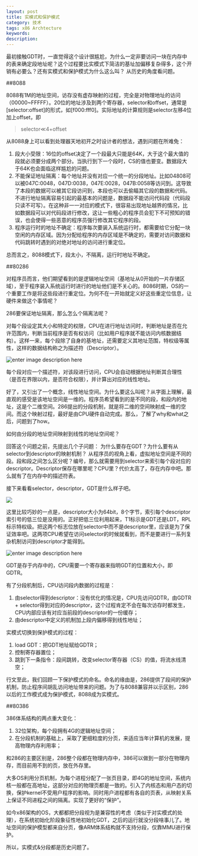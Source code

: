 ```yaml
---
layout: post
title: 实模式和保护模式
category: 技术
tags: x86 Archtecture
keywords:
description:
---
```


最初接触GDT时，一直觉得这个设计很尴尬，为什么一定非要访问一块在内存中的表来确定段地址呢？这个过程要比实模式下简洁的基址加偏移复杂得多，这个开销有必要么？还有实模式和保护模式为什么这么叫？
从历史的角度看问题。

##8088

8088有1M的地址空间，访存没有虚存映射的过程，完全是对物理地址的访问（00000~FFFFF）。20位的地址涉及到两个寄存器，selector和offset，通常是[selector:offset]的形式，如[f000:fff0]。实际地址的计算规则是selector左移4位加上offset，即

> selector≪4+offset

从8088身上可以看到处理器天地初开之时设计者的想法，遇到问题在所难免：

1. 段大小受限：16位的offset决定了一个段最大只能是64K，大于这个最大值的段就必须要分成两个部分。当执行到下一个段时，CS的值也要变。数据段大于64K也会面临这样尴尬的问题。
2. 不能保证地址隔离：每个地址并没有对应一个统一的分段地址。比如04808可以被047C:0048，047D:0038，047E:0028，047B:0058等访问到。这导致了本段的数据可以被其它段访问到，本段也可以去偷瞄其它段的数据和代码。不进行地址隔离容易引起的最基本的问题是，数据段不能访问代码段（代码段只读不可写）。在这种非一一对应的模式下，很容易出现地址越界的情况，比如数据段可以对代码段进行修改，这让一些粗心的程序员会犯下不可预知的错误，也会使得一些恶意的程序员强行修改其它程序的段。
3. 程序运行时的地址不确定：程序每次要装入系统运行时，都需要给它分配一块空闲的内存区域。因为分配给程序的内存区域是不确定的，需要对访问数据和代码跳转时遇到的对绝对地址的访问进行重定位。

总而言之，8088模式下，段太小，不隔离，运行时地址不确定。

##80286

对程序员而言，他们期望看到的是逻辑地址空间（基地址从0开始的一片存储区域），至于程序装入系统运行时进行的地址他们是不关心的。8086时期，OS的一个重要工作是将这些段进行重定位。为何不在一开始就定义好这些重定位信息，让硬件来做这个事情呢？

286要保证地址隔离，那么怎么个隔离法呢？

对每个段设定其大小和特定的权限，CPU在进行地址访问时，判断地址是否在允许范围内，判断当前程序是否有权访问（比如用户程序就不能访问内核数据结构）。这样一来，每个段除了自身的基地址，还需要定义其地址范围，特权级等属性，这样的数据结构称之为描述符（Descriptor）。

![enter image description here](http://7nj0fx.com1.z0.glb.clouddn.com/pm00.jpg)

每个段对应一个描述符，对该段进行访问，CPU会自动根据地址判断其合理性（是否在界限以内，是否符合权限），并计算出对应的线性地址。

好了，又引出了一个概念，线性地址空间。为什么要这么叫呢？从字面上理解，最直观的感受是该地址空间是一维的。程序员希望看到的是不同的段，和段内的地址，这是个二维空间。286提出的分段机制，就是将二维的空间映射成一维的空间。而这个映射过程，最好是由CPU硬件自动完成。那么，了解了why和what之后，问题到了how。

如何由分段的地址空间映射到线性的地址空间呢？

回答这个问题之前，先提出几个子问题：
为什么要存在GDT？为什么要有从selector到descriptor的映射机制？
从程序员的视角上看，虚拟地址空间是不同的段。段和段之间怎么区分呢？编号，那么就需要用到selector来索引每个段对应的descriptor。Descriptor保存在哪里呢？CPU里？代价太高了，存在内存中吧。那么就有了在内存中的描述符表。

接下来看看selector，descriptor，GDT是什么样子吧。

![](http://7nj0fx.com1.z0.glb.clouddn.com/pm01.png)

这里比较巧妙的一点是，descriptor大小为64bit，8个字节，索引每个descriptor索引号的低三位是没用的。正好把低三位利用起来，T1标示是GDT还是LDT，RPL标示特权级。把这两个标志位放在selector中而不是descriptor里，应该是为了保证效率吧。这两项CPU希望在访问selector的时候就看到，而不是要进行一系列复杂机制访问到descriptor才能得到。

![enter image description here](http://7nj0fx.com1.z0.glb.clouddn.com/pm02.png)

GDT是存于内存中的，CPU需要一个寄存器来指明GDT的位置和大小，即GDTR。

有了分段机制后，CPU访问段内数据的过程是：

1. 由selector得到descriptor：没有优化的情况是，CPU先访问GDTR，由GDTR + selector得到对应的descriptor，这个过程肯定不会在每次访存时都发生，CPU内部应该有对应当前段的descriptor的一份缓存；
2. 由descriptor中定义的机制加上段内偏移得到线性地址；

实模式切换到保护模式的过程：

1. load GDT：把GDT地址赋给GDTR；
2. 控制寄存器置位；
3. 跳到下一条指令：段间跳转，改变selector寄存器（CS）的值，将流水线清空；

行文至此，我们回顾一下保护模式的命名。命名的缘由是，286提供了段间的保护机制，防止程序间胡乱访问地址带来的问题。为了与8088兼容并以示区别，286以后的工作模式成为保护模式，8088成为实模式。

##80386

386体系结构的两点重大变化：

1. 32位架构，每个段拥有4G的逻辑地址空间；
2. 在分段机制的基础上，采取了更细粒度的分页，来适应当年计算机的发展，提高物理内存利用率；

和286的主要区别是，286整个段都在物理内存中，386可以做到一部分在物理内存，而目前用不到的页，放在外存里。

大多OS利用分页机制，为每个进程分配了一张页目录，即4G的地址空间，系统内核一般都在高地址，这部分对应的物理页都是一致的。引入了内核态和用户态的切换，保护kernel不受用户程序的影响。同时用户进程都有各自的页表，从映射关系上保证不同进程之间的隔离。实现了更好的“保护”。

如今x86架构的OS，大都都把分段视为是兼容性的考虑（类似于对实模式的处理），在系统初始化阶段象征性地初始化GDT，之后的运行就没分段啥事儿了。地址空间的保护模型都来自分页，像ARM体系结构就不支持分段，仅靠MMU进行保护。

所以，实模式&分段都是历史问题了。
